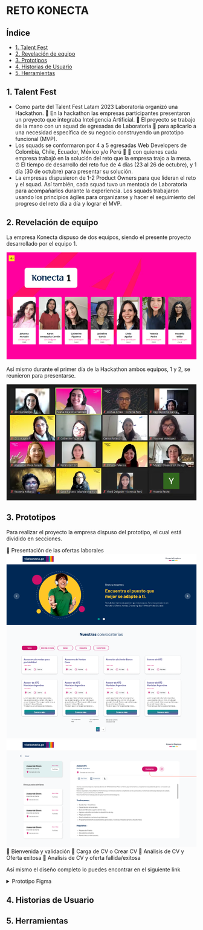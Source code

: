 # RETO KONECTA  

## Índice

- [1. Talent Fest](#1-talent-fest)
- [2. Revelación de equipo](#2-revelación-de-equipo)
- [3. Prototipos](#3-prototipos)
- [4. Historias de Usuario](#4-historias-de-usuario)
- [5. Herramientas](#5-herramientas)


## 1. Talent Fest 

* Como parte del Talent Fest Latam 2023 Laboratoria organizó una Hackathon. 🚀 En la hackathon las empresas participantes presentaron un proyecto que integraba Inteligencia Artificial. 🎯 El proyecto se trabajo de la mano con un squad de egresadas de Laboratoria 💛 para aplicarlo a una necesidad específica de su negocio construyendo un prototipo funcional (MVP).  
* Los squads se conformaron por 4 a 5 egresadas Web Developers de Colombia, Chile, Ecuador, México y/o Perú 👧 👩 con quienes cada empresa trabajó en la solución del reto que la empresa trajo a la mesa. ⏰ El tiempo de desarrollo del reto fue de 4 días (23 al 26 de octubre), y 1 día (30 de octubre) para presentar su solución.
* La empresas dispusieron de 1-2 Product Owners para que lideran el reto y el squad. Así también, cada squad tuvo un mentor/a de Laboratoria para acompañarlos durante la experiencia. Los squads trabajaron usando los principios ágiles para organizarse y hacer el seguimiento del progreso del reto día a día y lograr el MVP.  

## 2. Revelación de equipo

La empresa Konecta dispuso de dos equipos, siendo el presente proyecto desarrollado por el equipo 1.

![RetoKonecta.equipo](src/assets/img/equipo.PNG)

Así mismo durante el primer día de la Hackathon ambos equipos, 1 y 2, se reunieron para presentarse. 

![RetoKonecta.dos_equipos](src/assets/img/konecta_team.PNG)

## 3. Prototipos

Para realizar el proyecto la empresa dispuso del prototipo, el cual está dividido en secciones.

🌱 Presentación de las ofertas laborales 
![RetoKonecta.oferta](src/assets/img/portada.PNG)
![RetoKonecta.detalles](src/assets/img/descripcion_oferta.PNG)
🌱 Bienvenida y validación 
🌱 Carga de CV o Crear CV
🌱 Análisis de CV y Oferta exitosa 
🌱 Analisis de CV y oferta fallida/exitosa


Así mismo el diseño completo lo puedes encontrar en el siguiente link 
 <details><summary>Prototipo Figma</summary><p>

  * [Figma](https://www.figma.com/file/4KNUPIHBfQ9rbqWJUz3ke6/Hackathon-Laboratoria-%F0%9F%A9%B7%F0%9F%92%9B?type=design&node-id=0-1&mode=design&t=GTegUlktvrbvo5LB-0)
</p></details>

## 4. Historias de Usuario

## 5. Herramientas














